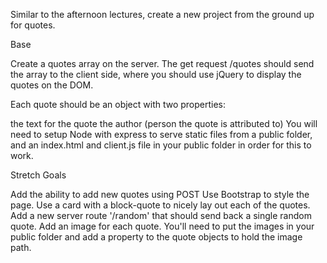 Similar to the afternoon lectures, create a new project from the ground up for quotes.

Base

Create a quotes array on the server. The get request /quotes should send the array to the client side, where you should use jQuery to display the quotes on the DOM.

Each quote should be an object with two properties:

the text for the quote
the author (person the quote is attributed to)
You will need to setup Node with express to serve static files from a public folder, and an index.html and client.js file in your public folder in order for this to work.

Stretch Goals

Add the ability to add new quotes using POST
Use Bootstrap to style the page. Use a card with a block-quote to nicely lay out each of the quotes.
Add a new server route '/random' that should send back a single random quote.
Add an image for each quote. You'll need to put the images in your public folder and add a property to the quote objects to hold the image path.